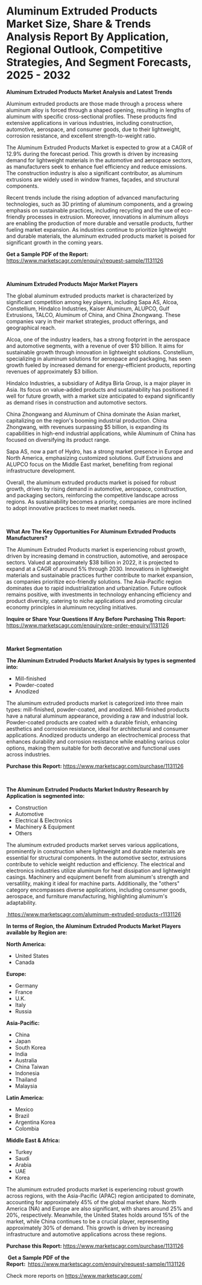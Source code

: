 <p><h1>Aluminum Extruded Products Market Size, Share & Trends Analysis Report By Application, Regional Outlook, Competitive Strategies, And Segment Forecasts, 2025 - 2032</h1></p><p><strong>Aluminum Extruded Products Market Analysis and Latest Trends</strong></p>
<p><p>Aluminum extruded products are those made through a process where aluminum alloy is forced through a shaped opening, resulting in lengths of aluminum with specific cross-sectional profiles. These products find extensive applications in various industries, including construction, automotive, aerospace, and consumer goods, due to their lightweight, corrosion resistance, and excellent strength-to-weight ratio.</p><p>The Aluminum Extruded Products Market is expected to grow at a CAGR of 12.9% during the forecast period. This growth is driven by increasing demand for lightweight materials in the automotive and aerospace sectors, as manufacturers seek to enhance fuel efficiency and reduce emissions. The construction industry is also a significant contributor, as aluminum extrusions are widely used in window frames, façades, and structural components.</p><p>Recent trends include the rising adoption of advanced manufacturing technologies, such as 3D printing of aluminum components, and a growing emphasis on sustainable practices, including recycling and the use of eco-friendly processes in extrusion. Moreover, innovations in aluminum alloys are enabling the production of more durable and versatile products, further fueling market expansion. As industries continue to prioritize lightweight and durable materials, the aluminum extruded products market is poised for significant growth in the coming years.</p></p>
<p><strong>Get a Sample PDF of the Report:&nbsp;</strong> <a href="https://www.marketscagr.com/enquiry/request-sample/1131126?utm_campaign=3448&utm_medium=2&utm_source=Github&utm_content=ia&utm_term=02042025&utm_id=aluminum-extruded-products">https://www.marketscagr.com/enquiry/request-sample/1131126</a></p>
<p>&nbsp;</p>
<p><strong>Aluminum Extruded Products Major Market Players</strong></p>
<p><p>The global aluminum extruded products market is characterized by significant competition among key players, including Sapa AS, Alcoa, Constellium, Hindalco Industries, Kaiser Aluminum, ALUPCO, Gulf Extrusions, TALCO, Aluminum of China, and China Zhongwang. These companies vary in their market strategies, product offerings, and geographical reach.</p><p>Alcoa, one of the industry leaders, has a strong footprint in the aerospace and automotive segments, with a revenue of over $10 billion. It aims for sustainable growth through innovation in lightweight solutions. Constellium, specializing in aluminum solutions for aerospace and packaging, has seen growth fueled by increased demand for energy-efficient products, reporting revenues of approximately $3 billion.</p><p>Hindalco Industries, a subsidiary of Aditya Birla Group, is a major player in Asia. Its focus on value-added products and sustainability has positioned it well for future growth, with a market size anticipated to expand significantly as demand rises in construction and automotive sectors.</p><p>China Zhongwang and Aluminum of China dominate the Asian market, capitalizing on the region's booming industrial production. China Zhongwang, with revenues surpassing $5 billion, is expanding its capabilities in high-end industrial applications, while Aluminum of China has focused on diversifying its product range.</p><p>Sapa AS, now a part of Hydro, has a strong market presence in Europe and North America, emphasizing customized solutions. Gulf Extrusions and ALUPCO focus on the Middle East market, benefiting from regional infrastructure development.</p><p>Overall, the aluminum extruded products market is poised for robust growth, driven by rising demand in automotive, aerospace, construction, and packaging sectors, reinforcing the competitive landscape across regions. As sustainability becomes a priority, companies are more inclined to adopt innovative practices to meet market needs.</p></p>
<p>&nbsp;</p>
<p><strong>What Are The Key Opportunities For Aluminum Extruded Products Manufacturers?</strong></p>
<p><p>The Aluminum Extruded Products market is experiencing robust growth, driven by increasing demand in construction, automotive, and aerospace sectors. Valued at approximately $38 billion in 2022, it is projected to expand at a CAGR of around 5% through 2030. Innovations in lightweight materials and sustainable practices further contribute to market expansion, as companies prioritize eco-friendly solutions. The Asia-Pacific region dominates due to rapid industrialization and urbanization. Future outlook remains positive, with investments in technology enhancing efficiency and product diversity, catering to niche applications and promoting circular economy principles in aluminum recycling initiatives.</p></p>
<p><strong>Inquire or Share Your Questions If Any Before Purchasing This Report:</strong> <a href="https://www.marketscagr.com/enquiry/pre-order-enquiry/1131126?utm_campaign=3448&utm_medium=2&utm_source=Github&utm_content=ia&utm_term=02042025&utm_id=aluminum-extruded-products">https://www.marketscagr.com/enquiry/pre-order-enquiry/1131126</a></p>
<p>&nbsp;</p>
<p><strong>Market Segmentation</strong></p>
<p><strong>The Aluminum Extruded Products Market Analysis by types is segmented into:</strong></p>
<p><ul><li>Mill-finished</li><li>Powder-coated</li><li>Anodized</li></ul></p>
<p><p>The aluminum extruded products market is categorized into three main types: mill-finished, powder-coated, and anodized. Mill-finished products have a natural aluminum appearance, providing a raw and industrial look. Powder-coated products are coated with a durable finish, enhancing aesthetics and corrosion resistance, ideal for architectural and consumer applications. Anodized products undergo an electrochemical process that enhances durability and corrosion resistance while enabling various color options, making them suitable for both decorative and functional uses across industries.</p></p>
<p><strong>Purchase this Report:&nbsp;</strong><a href="https://www.marketscagr.com/purchase/1131126?utm_campaign=3448&utm_medium=2&utm_source=Github&utm_content=ia&utm_term=02042025&utm_id=aluminum-extruded-products">https://www.marketscagr.com/purchase/1131126</a></p>
<p>&nbsp;</p>
<p><strong>The Aluminum Extruded Products Market Industry Research by Application is segmented into:</strong></p>
<p><ul><li>Construction</li><li>Automotive</li><li>Electrical & Electronics</li><li>Machinery & Equipment</li><li>Others</li></ul></p>
<p><p>The aluminum extruded products market serves various applications, prominently in construction where lightweight and durable materials are essential for structural components. In the automotive sector, extrusions contribute to vehicle weight reduction and efficiency. The electrical and electronics industries utilize aluminum for heat dissipation and lightweight casings. Machinery and equipment benefit from aluminum's strength and versatility, making it ideal for machine parts. Additionally, the "others" category encompasses diverse applications, including consumer goods, aerospace, and furniture manufacturing, highlighting aluminum's adaptability.</p></p>
<p><a href="https://www.marketscagr.com/aluminum-extruded-products-r1131126?utm_campaign=3448&utm_medium=2&utm_source=Github&utm_content=ia&utm_term=02042025&utm_id=aluminum-extruded-products">&nbsp;https://www.marketscagr.com/aluminum-extruded-products-r1131126</a></p>
<p><strong>In terms of Region, the Aluminum Extruded Products Market Players available by Region are:</strong></p>
<p>
    <p> <strong> North America: </strong>
        <ul>
            <li>United States</li>
            <li>Canada</li>
        </ul>
        </p> 
    <p> <strong> Europe: </strong>
        <ul>
            <li>Germany</li>
            <li>France</li>
            <li>U.K.</li>
            <li>Italy</li>
            <li>Russia</li>
        </ul>
        </p> 
    <p> <strong> Asia-Pacific: </strong>
        <ul>
            <li>China</li>
            <li>Japan</li>
            <li>South Korea</li>
            <li>India</li>
            <li>Australia</li>
            <li>China Taiwan</li>
            <li>Indonesia</li>
            <li>Thailand</li>
            <li>Malaysia</li>
        </ul>
        </p> 
    <p> <strong> Latin America: </strong>
        <ul>
            <li>Mexico</li>
            <li>Brazil</li>
            <li>Argentina Korea</li>
            <li>Colombia</li>
        </ul>
        </p> 
    <p> <strong> Middle East & Africa: </strong>
        <ul>
            <li>Turkey</li>
            <li>Saudi</li>
            <li>Arabia</li>
            <li>UAE</li>
            <li>Korea</li>
        </ul>
    </p>
    </p>
<p><p>The aluminum extruded products market is experiencing robust growth across regions, with the Asia-Pacific (APAC) region anticipated to dominate, accounting for approximately 45% of the global market share. North America (NA) and Europe are also significant, with shares around 25% and 20%, respectively. Meanwhile, the United States holds around 15% of the market, while China continues to be a crucial player, representing approximately 30% of demand. This growth is driven by increasing infrastructure and automotive applications across these regions.</p></p>
<p><strong>Purchase this Report: </strong><a href="https://www.marketscagr.com/purchase/1131126?utm_campaign=3448&utm_medium=2&utm_source=Github&utm_content=ia&utm_term=02042025&utm_id=aluminum-extruded-products">https://www.marketscagr.com/purchase/1131126</a></p>
<p>&nbsp;<strong>Get a Sample PDF of the Report:&nbsp;&nbsp;</strong><a href="https://www.marketscagr.com/enquiry/request-sample/1131126?utm_campaign=3448&utm_medium=2&utm_source=Github&utm_content=ia&utm_term=02042025&utm_id=aluminum-extruded-products">https://www.marketscagr.com/enquiry/request-sample/1131126</a></p>
<p><strong></strong></p>
<p>Check more reports on <a href="https://www.marketscagr.com/?utm_campaign=3448&utm_medium=2&utm_source=Github&utm_content=ia&utm_term=02042025&utm_id=aluminum-extruded-products">https://www.marketscagr.com/</a></p>
